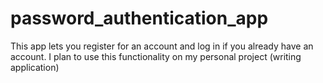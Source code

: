 # password_authentication_app
This app lets you register for an account and log in if you already have an account. I plan to use this functionality on my personal project (writing application)